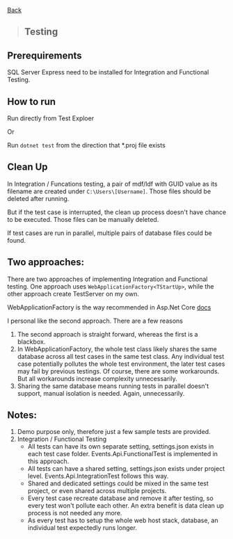 [Back](../docs/backend/dotnet-backend.md)

> ## Testing 

## Prerequirements
	
SQL Server Express need to be installed for Integration and Functional Testing. 

## How to run

Run directly from Test Exploer

Or

Run `dotnet test` from the direction that *.proj file exists
	
	
## Clean Up

In Integration / Funcations testing, a pair of mdf/ldf with GUID value as its filename are created under `C:\Users\[Username]`. Those files should be deleted after running. 

But if the test case is interrupted, the clean up process doesn't have chance to be executed. Those files can be manually deleted.

If test cases are run in parallel, multiple pairs of database files could be found.


## Two approaches:

There are two approaches of implementing Integration and Functional testing. One approach uses `WebApplicationFactory<TStartUp>`, while the other approach create TestServer on my own. 

WebApplicationFactory is the way recommended in Asp.Net Core [docs](https://docs.microsoft.com/en-us/aspnet/core/test/integration-tests?view=aspnetcore-2.1)


I personal like the second approach. There are a few reasons
1. The second approach is straight forward, whereas the first is a blackbox.
2. In WebApplicationFactory, the whole test class likely shares the same database across all test cases in the same test class. Any individual test case potentially pollutes the whole test environment, the later test cases may fail by previous testings. Of course, there are some workarounds. But all workarounds increase complexity unnecessarily. 
3. Sharing the same database means running tests in parallel doesn't support, manual isolation is needed. Again, unnecessarily.


## Notes:

1. Demo purpose only, therefore just a few sample tests are provided.
2. Integration / Functional Testing  
	* All tests can have its own separate setting, settings.json exists in each test case folder. Events.Api.FunctionalTest is implemented in this approach.  
	* All tests can have a shared setting, settings.json exists under project level. Events.Api.IntegrationTest follows this way.  
	* Shared and dedicated settings could be mixed in the same test project, or even shared across multiple projects.  
	* Every test case recreate database and remove it after testing, so every test won't pollute each other. An extra benefit is data clean up process is not needed any more.   
	* As every test has to setup the whole web host stack, database, an individual test expectedly runs longer.  
